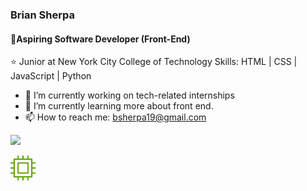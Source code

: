 ### Brian Sherpa
#### 🚀Aspiring Software Developer (Front-End)
⭐  Junior at New York City College of Technology
Skills: HTML | CSS | JavaScript | Python 

- 🔭 I’m currently working on tech-related internships 
- 🌱 I’m currently learning more about front end. 
- 📫 How to reach me: bsherpa19@gmail.com 

![](https://github.com/user/github-header-image.png)

<a href='https://docs.github.com/en/developers'><img src='https://raw.githubusercontent.com/acervenky/animated-github-badges/master/assets/devbadge.gif' width='40' height='40'></a> 

